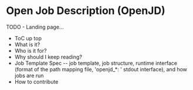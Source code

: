 # Open Job Description (OpenJD)

TODO - Landing page... 
* ToC up top
* What is it?
* Who is it for?
* Why should I keep reading?
* Job Template Spec -- job template, job structure, runtime 
  interface (format of the path mapping file, 'openjd_*: ' stdout interface),
  and how jobs are run
* How to contribute
